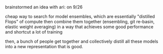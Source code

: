 brainstormed an idea with ari:  on 9/26

cheap way to search for model ensembles, which are essentially "distilled Flops" of compute
then combine them together (ensembling, git re-basin, elastic weight averaging) in a way that achieves some good performance
and shortcut a lot of training

then, a bunch of people get together and collectively distill all these models into a new representation that is good.


